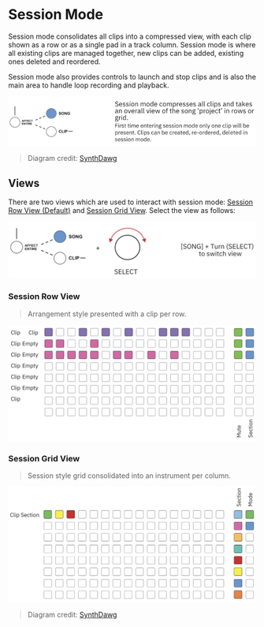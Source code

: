 # Session Mode

Session mode consolidates all clips into a compressed view, with each clip shown as a row or as a single pad in a track column. Session mode is where all existing clips are managed together, new clips can be added, existing ones deleted and reordered. 

Session mode also provides controls to launch and stop clips and is also the main area to handle loop recording and playback.

![An image of the basics of session mode](../../../images/session-mode-basics.png "Synthstrom Deluge Session Mode Basics")
> Diagram credit: [SynthDawg](https://www.synthdawg.com)

## Views

There are two views which are used to interact with session mode: [Session Row View (Default)](../../ui/views/session/session-row-view.md) and [Session Grid View](../../ui/views/session/session-grid-view.md). Select the view as follows:

![An image of changing session view](../../../images/change-session-view.png "Synthstrom Deluge Change Session View")

### Session Row View
> Arrangement style presented with a clip per row.

![An image of session row view](../../../images/session-row-view.png "Synthstrom Deluge Session Row View")

### Session Grid View
> Session style grid consolidated into an instrument per column.

![An image of session grid view](../../../images/session-grid-view.png "Synthstrom Deluge Session Grid View")
> Diagram credit: [SynthDawg](https://www.synthdawg.com)


